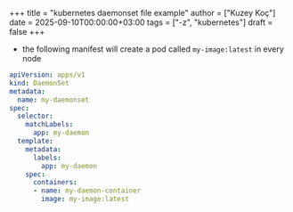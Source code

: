 +++
title = "kubernetes daemonset file example"
author = ["Kuzey Koç"]
date = 2025-09-10T00:00:00+03:00
tags = ["-z", "kubernetes"]
draft = false
+++

-   the following manifest will create a pod called `my-image:latest` <span class="underline">in every node</span>

<!--listend-->

```yaml
apiVersion: apps/v1
kind: DaemonSet
metadata:
  name: my-daemonset
spec:
  selector:
    matchLabels:
      app: my-daemon
  template:
    metadata:
      labels:
        app: my-daemon
    spec:
      containers:
      - name: my-daemon-container
        image: my-image:latest
```
